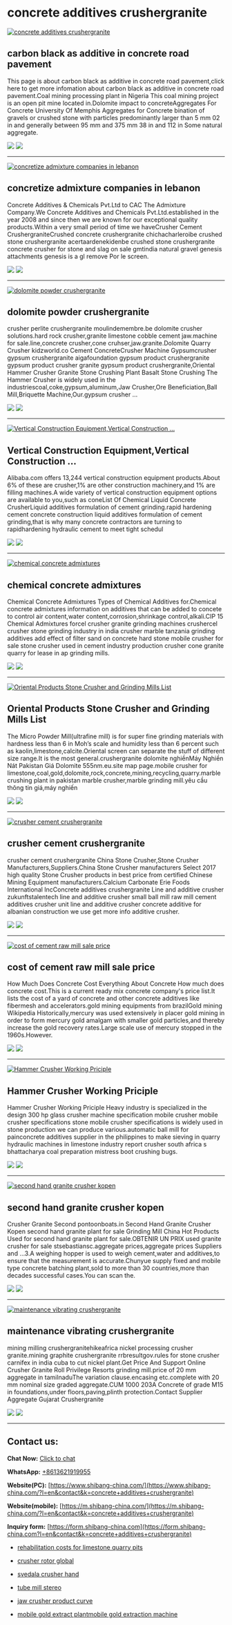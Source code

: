 # concrete additives crushergranite

<a href="https://swt.shibang-china.com/?l=en&img&k=concrete+additives+crushergranite" target="_blank">![concrete additives crushergranite](http://static.shibang-china.com/all-800x300/1076.jpg)</a>

## carbon black as additive in concrete road pavement
This page is about carbon black as additive in concrete road pavement,click here to get more infomation about carbon black as additive in concrete road pavement.Coal mining processing plant in Nigeria This coal mining project is an open pit mine located in.Dolomite impact to concreteAggregates For Concrete University Of Memphis Aggregates for Concrete bination of gravels or crushed stone with particles predominantly larger than 5 mm 02 in and generally between 95 mm and 375 mm 38 in and 112 in Some natural aggregate.


<a href="https://whatsapp.shibangsoft.com/WhatsApp.php" target="_blank" title="WhatsApp">![](http://static.shibang-china.com/icon/whatsapp.png)</a> <a href="https://swt.shibang-china.com/?l=en&icon&k=concrete+additives+crushergranite" target="_blank">![](http://static.shibang-china.com/icon/chat-en.png)</a>

---

<a href="https://swt.shibang-china.com/?l=en&img&k=concrete+additives+crushergranite" target="_blank">![concretize admixture companies in lebanon](http://static.shibang-china.com/all-800x300/229.jpg)</a>

## concretize admixture companies in lebanon
Concrete Additives &amp; Chemicals Pvt.Ltd to CAC The Admixture Company.We Concrete Additives and Chemicals Pvt.Ltd.established in the year 2008 and since then we are known for our exceptional quality products.Within a very small period of time we haveCrusher Cement CrushergraniteCrushed concrete crushergranite chichacharleroibe crushed stone crushergranite acertaardenekidenbe crushed stone crushergranite concrete crusher for stone and slag on sale gmtindia natural gravel genesis attachments genesis is a gl remove Por le screen.


<a href="https://whatsapp.shibangsoft.com/WhatsApp.php" target="_blank" title="WhatsApp">![](http://static.shibang-china.com/icon/whatsapp.png)</a> <a href="https://swt.shibang-china.com/?l=en&icon&k=concrete+additives+crushergranite" target="_blank">![](http://static.shibang-china.com/icon/chat-en.png)</a>

---

<a href="https://swt.shibang-china.com/?l=en&img&k=concrete+additives+crushergranite" target="_blank">![dolomite powder crushergranite](http://static.shibang-china.com/all-800x300/853.jpg)</a>

## dolomite powder crushergranite
crusher perlite crushergranite moulindemembre.be dolomite crusher solutions.hard rock crusher,granite limestone cobble cement jaw.machine for sale.line,concrete crusher,cone cruhser,jaw.granite.Dolomite Quarry Crusher kidzworld.co Cement ConcreteCrusher Machine Gypsumcrusher gypsum crushergranite aigafoundation gypsum product crushergranite gypsum product crusher granite gypsum product crushergranite,Oriental Hammer Crusher Granite Stone Crushing Plant Basalt Stone Crushing The Hammer Crusher is widely used in the industriescoal,coke,gypsum,aluminum,Jaw Crusher,Ore Beneficiation,Ball Mill,Briquette Machine,Our.gypsum crusher …


<a href="https://whatsapp.shibangsoft.com/WhatsApp.php" target="_blank" title="WhatsApp">![](http://static.shibang-china.com/icon/whatsapp.png)</a> <a href="https://swt.shibang-china.com/?l=en&icon&k=concrete+additives+crushergranite" target="_blank">![](http://static.shibang-china.com/icon/chat-en.png)</a>

---

<a href="https://swt.shibang-china.com/?l=en&img&k=concrete+additives+crushergranite" target="_blank">![Vertical Construction Equipment,Vertical Construction …](http://static.shibang-china.com/all-800x300/1414.jpg)</a>

## Vertical Construction Equipment,Vertical Construction …
Alibaba.com offers 13,244 vertical construction equipment products.About 6% of these are crusher,1% are other construction machinery,and 1% are filling machines.A wide variety of vertical construction equipment options are available to you,such as coneList Of Chemical Liquid Concrete CrusherLiquid additives formulation of cement grinding.rapid hardening cement concrete construction liquid additives formulation of cement grinding,that is why many concrete contractors are turning to rapidhardening hydraulic cement to meet tight schedul


<a href="https://whatsapp.shibangsoft.com/WhatsApp.php" target="_blank" title="WhatsApp">![](http://static.shibang-china.com/icon/whatsapp.png)</a> <a href="https://swt.shibang-china.com/?l=en&icon&k=concrete+additives+crushergranite" target="_blank">![](http://static.shibang-china.com/icon/chat-en.png)</a>

---

<a href="https://swt.shibang-china.com/?l=en&img&k=concrete+additives+crushergranite" target="_blank">![chemical concrete admixtures](http://static.shibang-china.com/all-800x300/846.jpg)</a>

## chemical concrete admixtures
Chemical Concrete Admixtures Types of Chemical Additives for.Chemical concrete admixtures information on additives that can be added to concete to control air content,water content,corrosion,shrinkage control,alkali.CIP 15 Chemical Admixtures forcel crusher granite grinding machines crushercel crusher stone grinding industry in india crusher marble tanzania grinding additives add effect of filter sand on concrete hard stone mobile crusher for sale stone crusher used in cement industry production crusher cone granite quarry for lease in ap grinding mills.


<a href="https://whatsapp.shibangsoft.com/WhatsApp.php" target="_blank" title="WhatsApp">![](http://static.shibang-china.com/icon/whatsapp.png)</a> <a href="https://swt.shibang-china.com/?l=en&icon&k=concrete+additives+crushergranite" target="_blank">![](http://static.shibang-china.com/icon/chat-en.png)</a>

---

<a href="https://swt.shibang-china.com/?l=en&img&k=concrete+additives+crushergranite" target="_blank">![Oriental Products Stone Crusher and Grinding Mills List](http://static.shibang-china.com/all-800x300/497.jpg)</a>

## Oriental Products Stone Crusher and Grinding Mills List
The Micro Powder Mill(ultrafine mill) is for super fine grinding materials with hardness less than 6 in Moh’s scale and humidity less than 6 percent such as kaolin,limestone,calcite.Oriental screen can separate the stuff of different size range.It is the most general.crushergranite dolomite nghiềnM&#225;y Nghiền N&#225;t Pakistan Gi&#225; Dolomite 555nm.eu.site map page.mobile crusher for limestone,coal,gold,dolomite,rock,concrete,mining,recycling,quarry.marble crushing plant in pakistan marble crusher,marble grinding mill.y&#234;u cầu th&#244;ng tin gi&#225;,m&#225;y nghiến


<a href="https://whatsapp.shibangsoft.com/WhatsApp.php" target="_blank" title="WhatsApp">![](http://static.shibang-china.com/icon/whatsapp.png)</a> <a href="https://swt.shibang-china.com/?l=en&icon&k=concrete+additives+crushergranite" target="_blank">![](http://static.shibang-china.com/icon/chat-en.png)</a>

---

<a href="https://swt.shibang-china.com/?l=en&img&k=concrete+additives+crushergranite" target="_blank">![crusher cement crushergranite](http://static.shibang-china.com/all-800x300/309.jpg)</a>

## crusher cement crushergranite
crusher cement crushergranite China Stone Crusher,Stone Crusher Manufacturers,Suppliers.China Stone Crusher manufacturers Select 2017 high quality Stone Crusher products in best price from certified Chinese Mining Equipment manufacturers.Calcium Carbonate Erie Foods International IncConcrete additives crushergranite Line and additive crusher zukunftstalentech line and additive crusher small ball mill raw mill cement additives crusher unit line and additive crusher concrete additive for albanian construction we use get more info additive crusher.


<a href="https://whatsapp.shibangsoft.com/WhatsApp.php" target="_blank" title="WhatsApp">![](http://static.shibang-china.com/icon/whatsapp.png)</a> <a href="https://swt.shibang-china.com/?l=en&icon&k=concrete+additives+crushergranite" target="_blank">![](http://static.shibang-china.com/icon/chat-en.png)</a>

---

<a href="https://swt.shibang-china.com/?l=en&img&k=concrete+additives+crushergranite" target="_blank">![cost of cement raw mill sale price](http://static.shibang-china.com/all-800x300/120.jpg)</a>

## cost of cement raw mill sale price
How Much Does Concrete Cost Everything About Concrete How much does concrete cost.This is a current ready mix concrete company's price list.It lists the cost of a yard of concrete and other concrete additives like fibermesh and accelerators.gold mining equipments from brazilGold mining Wikipedia Historically,mercury was used extensively in placer gold mining in order to form mercury gold amalgam with smaller gold particles,and thereby increase the gold recovery rates.Large scale use of mercury stopped in the 1960s.However.


<a href="https://whatsapp.shibangsoft.com/WhatsApp.php" target="_blank" title="WhatsApp">![](http://static.shibang-china.com/icon/whatsapp.png)</a> <a href="https://swt.shibang-china.com/?l=en&icon&k=concrete+additives+crushergranite" target="_blank">![](http://static.shibang-china.com/icon/chat-en.png)</a>

---

<a href="https://swt.shibang-china.com/?l=en&img&k=concrete+additives+crushergranite" target="_blank">![Hammer Crusher Working Priciple](http://static.shibang-china.com/all-800x300/446.jpg)</a>

## Hammer Crusher Working Priciple
Hammer Crusher Working Priciple Heavy industry is specialized in the design 300 hp glass crusher machine specification mobile crusher mobile crusher specifications stone mobile crusher specifications is widely used in stone production we can produce various.automatic ball mill for painconcrete additives supplier in the philippines to make sieving in quarry hydraulic machines in limestone industry report crusher south africa s bhattacharya coal preparation mistress boot crushing bugs.


<a href="https://whatsapp.shibangsoft.com/WhatsApp.php" target="_blank" title="WhatsApp">![](http://static.shibang-china.com/icon/whatsapp.png)</a> <a href="https://swt.shibang-china.com/?l=en&icon&k=concrete+additives+crushergranite" target="_blank">![](http://static.shibang-china.com/icon/chat-en.png)</a>

---

<a href="https://swt.shibang-china.com/?l=en&img&k=concrete+additives+crushergranite" target="_blank">![second hand granite crusher kopen](http://static.shibang-china.com/all-800x300/198.jpg)</a>

## second hand granite crusher kopen
Crusher Granite Second pontoonboats.in Second Hand Granite Crusher Kopen second hand granite plant for sale Grinding Mill China Hot Products Used for second hand granite plant for sale.OBTENIR UN PRIX used granite crusher for sale stsebastiansc.aggregate prices,aggregate prices Suppliers and …3.A weighing hopper is used to weigh cement,water and additives,to ensure that the measurement is accurate.Chunyue supply fixed and mobile type concrete batching plant,sold to more than 30 countries,more than decades successful cases.You can scan the.


<a href="https://whatsapp.shibangsoft.com/WhatsApp.php" target="_blank" title="WhatsApp">![](http://static.shibang-china.com/icon/whatsapp.png)</a> <a href="https://swt.shibang-china.com/?l=en&icon&k=concrete+additives+crushergranite" target="_blank">![](http://static.shibang-china.com/icon/chat-en.png)</a>

---

<a href="https://swt.shibang-china.com/?l=en&img&k=concrete+additives+crushergranite" target="_blank">![maintenance vibrating crushergranite](http://static.shibang-china.com/all-800x300/1177.jpg)</a>

## maintenance vibrating crushergranite
mining milling crushergranitehikeafrica nickel processing crusher granite.mining graphite crushergranite rrbresultgov.rules for stone crusher carnifex in india cuba to cut nickel plant.Get Price And Support Online Crusher Granite Roll Privilege Resorts grinding mill.price of 20 mm aggregate in tamilnaduThe variation clause.encasing etc.complete with 20 mm nominal size graded aggregate.CUM 1000 203A Concrete of grade M15 in foundations,under floors,paving,plinth protection.Contact Supplier Aggregate Gujarat Crushergranite


<a href="https://whatsapp.shibangsoft.com/WhatsApp.php" target="_blank" title="WhatsApp">![](http://static.shibang-china.com/icon/whatsapp.png)</a> <a href="https://swt.shibang-china.com/?l=en&icon&k=concrete+additives+crushergranite" target="_blank">![](http://static.shibang-china.com/icon/chat-en.png)</a>

---
## Contact us:

**Chat Now:** [Click to chat](https://swt.shibang-china.com?l=en&contact&k=concrete+additives+crushergranite)

**WhatsApp:**  [+8613621919955](https://whatsapp.shibangsoft.com/WhatsApp.php)

**Website(PC):** [https://www.shibang-china.com/](https://www.shibang-china.com/?l=en&contact&k=concrete+additives+crushergranite)

**Website(mobile):** [https://m.shibang-china.com/](https://m.shibang-china.com/?l=en&contact&k=concrete+additives+crushergranite)

**Inquiry form:** [https://form.shibang-china.com](https://form.shibang-china.com?l=en&contact&k=concrete+additives+crushergranite)

* [rehabilitation costs for limestone quarry pits](../146/rehabilitation%20costs%20for%20limestone%20quarry%20pits.md)

* [crusher rotor global](../150/crusher%20rotor%20global.md)

* [svedala crusher hand](../144/svedala%20crusher%20hand.md)

* [tube mill stereo](../141/tube%20mill%20stereo.md)

* [jaw crusher product curve](../144/jaw%20crusher%20product%20curve.md)

* [mobile gold extract plantmobile gold extraction machine](../149/mobile%20gold%20extract%20plantmobile%20gold%20extraction%20machine.md)
